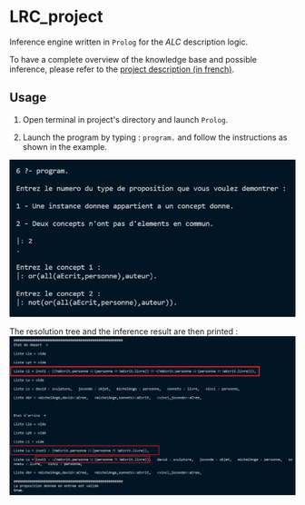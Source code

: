 # LRC_project
 
Inference engine written in `Prolog` for the _ALC_ description logic. 

To have a complete overview of the knowledge base and possible inference, please refer to the [project description (in french)](ProjetLRC.pdf).

## Usage

1. Open terminal in project's directory and launch `Prolog`.

2. Launch the program by typing : ```program.``` and follow the instructions as shown in the example.

![example1](/example1.jpg)

The resolution tree and the inference result are then printed :
![example1](/example2.jpg)